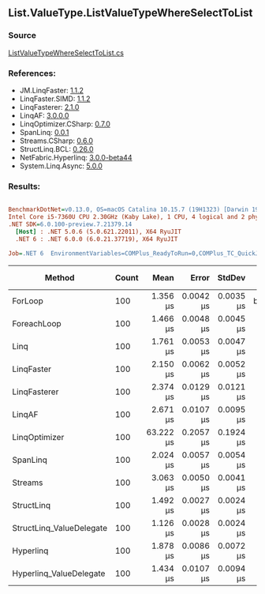 ﻿## List.ValueType.ListValueTypeWhereSelectToList

### Source
[ListValueTypeWhereSelectToList.cs](../LinqBenchmarks/List/ValueType/ListValueTypeWhereSelectToList.cs)

### References:
- JM.LinqFaster: [1.1.2](https://www.nuget.org/packages/JM.LinqFaster/1.1.2)
- LinqFaster.SIMD: [1.1.2](https://www.nuget.org/packages/LinqFaster.SIMD/1.0.3)
- LinqFasterer: [2.1.0](https://www.nuget.org/packages/LinqFasterer/2.1.0)
- LinqAF: [3.0.0.0](https://www.nuget.org/packages/LinqAF/3.0.0.0)
- LinqOptimizer.CSharp: [0.7.0](https://www.nuget.org/packages/LinqOptimizer.CSharp/0.7.0)
- SpanLinq: [0.0.1](https://www.nuget.org/packages/SpanLinq/0.0.1)
- Streams.CSharp: [0.6.0](https://www.nuget.org/packages/Streams.CSharp/0.6.0)
- StructLinq.BCL: [0.26.0](https://www.nuget.org/packages/StructLinq/0.26.0)
- NetFabric.Hyperlinq: [3.0.0-beta44](https://www.nuget.org/packages/NetFabric.Hyperlinq/3.0.0-beta44)
- System.Linq.Async: [5.0.0](https://www.nuget.org/packages/System.Linq.Async/5.0.0)

### Results:
``` ini

BenchmarkDotNet=v0.13.0, OS=macOS Catalina 10.15.7 (19H1323) [Darwin 19.6.0]
Intel Core i5-7360U CPU 2.30GHz (Kaby Lake), 1 CPU, 4 logical and 2 physical cores
.NET SDK=6.0.100-preview.7.21379.14
  [Host] : .NET 5.0.6 (5.0.621.22011), X64 RyuJIT
  .NET 6 : .NET 6.0.0 (6.0.21.37719), X64 RyuJIT

Job=.NET 6  EnvironmentVariables=COMPlus_ReadyToRun=0,COMPlus_TC_QuickJitForLoops=1,COMPlus_TieredPGO=1  Runtime=.NET 6.0  

```
|                   Method | Count |      Mean |     Error |    StdDev |         Ratio | RatioSD |   Gen 0 |   Gen 1 | Gen 2 | Allocated |
|------------------------- |------ |----------:|----------:|----------:|--------------:|--------:|--------:|--------:|------:|----------:|
|                  ForLoop |   100 |  1.356 μs | 0.0042 μs | 0.0035 μs |      baseline |         |  3.8605 |       - |     - |      8 KB |
|              ForeachLoop |   100 |  1.466 μs | 0.0048 μs | 0.0045 μs |  1.08x slower |   0.00x |  3.8605 |       - |     - |      8 KB |
|                     Linq |   100 |  1.761 μs | 0.0053 μs | 0.0047 μs |  1.30x slower |   0.01x |  4.0455 |       - |     - |      8 KB |
|               LinqFaster |   100 |  2.150 μs | 0.0062 μs | 0.0052 μs |  1.59x slower |   0.00x |  5.5428 |       - |     - |     11 KB |
|             LinqFasterer |   100 |  2.374 μs | 0.0129 μs | 0.0121 μs |  1.75x slower |   0.01x |  8.0643 |       - |     - |     16 KB |
|                   LinqAF |   100 |  2.671 μs | 0.0107 μs | 0.0095 μs |  1.97x slower |   0.01x |  3.8605 |       - |     - |      8 KB |
|            LinqOptimizer |   100 | 63.222 μs | 0.2057 μs | 0.1924 μs | 46.60x slower |   0.16x | 74.0967 | 16.2354 |     - |    158 KB |
|                 SpanLinq |   100 |  2.024 μs | 0.0057 μs | 0.0054 μs |  1.49x slower |   0.01x |  3.8605 |       - |     - |      8 KB |
|                  Streams |   100 |  3.063 μs | 0.0050 μs | 0.0041 μs |  2.26x slower |   0.01x |  4.1275 |       - |     - |      8 KB |
|               StructLinq |   100 |  1.492 μs | 0.0027 μs | 0.0024 μs |  1.10x slower |   0.00x |  1.7300 |       - |     - |      4 KB |
| StructLinq_ValueDelegate |   100 |  1.126 μs | 0.0028 μs | 0.0024 μs |  1.20x faster |   0.00x |  1.6804 |       - |     - |      3 KB |
|                Hyperlinq |   100 |  1.878 μs | 0.0086 μs | 0.0072 μs |  1.39x slower |   0.01x |  1.6766 |       - |     - |      3 KB |
|  Hyperlinq_ValueDelegate |   100 |  1.434 μs | 0.0107 μs | 0.0094 μs |  1.06x slower |   0.01x |  1.6766 |       - |     - |      3 KB |
